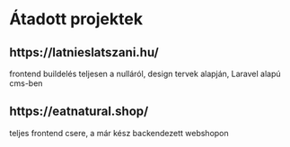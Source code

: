 # Átadott projektek

<h2>https://latnieslatszani.hu/ </h2>
frontend buildelés teljesen a nulláról,  design tervek alapján, Laravel alapú cms-ben

<h2>https://eatnatural.shop/</h2>
teljes frontend csere, a már kész backendezett webshopon

